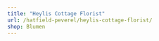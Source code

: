 ```yaml
---
title: "Heylis Cottage Florist"
url: /hatfield-peverel/heylis-cottage-florist/
shop: Blumen
---
```

